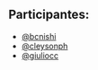 ## Participantes:
- [@bcnishi](https://github.com/bcnishi)
- [@cleysonph](https://github.com/cleysonph)
- [@giuliocc](https://github.com/giuliocc)
